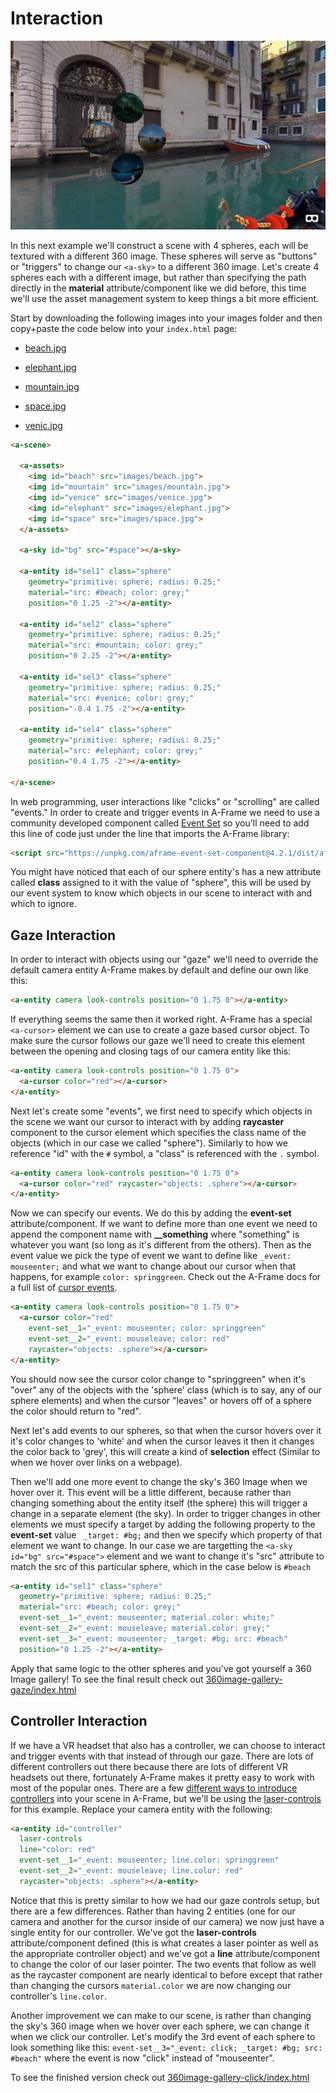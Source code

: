 # Interaction

![interaction example](screenshot.png)

In this next example we'll construct a scene with 4 spheres, each will be textured with a different 360 image. These spheres will serve as "buttons" or "triggers" to change our `<a-sky>` to a different 360 image. Let's create 4 spheres each with a different image, but rather than specifying the path directly in the **material** attribute/component like we did before, this time we'll use the asset management system to keep things a bit more efficient.

Start by downloading the following images into your images folder and then copy+paste the code below into your `index.html` page:
- [beach.jpg](https://raw.githubusercontent.com/nbriz/webvr-workshop/master/interaction/360image-gallery-gaze/images/beach.jpg)
- [elephant.jpg](https://raw.githubusercontent.com/nbriz/webvr-workshop/master/interaction/360image-gallery-gaze/images/elephant.jpg)
- [mountain.jpg](https://raw.githubusercontent.com/nbriz/webvr-workshop/master/interaction/360image-gallery-gaze/images/mountain.jpg)

- [space.jpg](https://raw.githubusercontent.com/nbriz/webvr-workshop/master/interaction/360image-gallery-gaze/images/space.jpg)
- [venic.jpg](https://raw.githubusercontent.com/nbriz/webvr-workshop/master/interaction/360image-gallery-gaze/images/venice.jpg)

```HTML
<a-scene>

  <a-assets>
    <img id="beach" src="images/beach.jpg">
    <img id="mountain" src="images/mountain.jpg">
    <img id="venice" src="images/venice.jpg">
    <img id="elephant" src="images/elephant.jpg">
    <img id="space" src="images/space.jpg">
  </a-assets>

  <a-sky id="bg" src="#space"></a-sky>

  <a-entity id="sel1" class="sphere"
    geometry="primitive: sphere; radius: 0.25;"
    material="src: #beach; color: grey;"
    position="0 1.25 -2"></a-entity>

  <a-entity id="sel2" class="sphere"
    geometry="primitive: sphere; radius: 0.25;"
    material="src: #mountain; color: grey;"
    position="0 2.25 -2"></a-entity>

  <a-entity id="sel3" class="sphere"
    geometry="primitive: sphere; radius: 0.25;"
    material="src: #venice; color: grey;"
    position="-0.4 1.75 -2"></a-entity>

  <a-entity id="sel4" class="sphere"
    geometry="primitive: sphere; radius: 0.25;"
    material="src: #elephant; color: grey;"
    position="0.4 1.75 -2"></a-entity>

</a-scene>
```

In web programming, user interactions like "clicks" or "scrolling" are called "events." In order to create and trigger events in A-Frame we need to use a community developed component called [Event Set](https://github.com/amitwaghmare/aframe-event-set-component) so you'll need to add this line of code just under the line that imports the A-Frame library:

```HTML
<script src="https://unpkg.com/aframe-event-set-component@4.2.1/dist/aframe-event-set-component.min.js"></script>
```

You might have noticed that each of our sphere entity's has a new attribute called **class** assigned to it with the value of "sphere", this will be used by our event system to know which objects in our scene to interact with and which to ignore.

## Gaze Interaction

In order to interact with objects using our "gaze" we'll need to override the default camera entity A-Frame makes by default and define our own like this:

```HTML
<a-entity camera look-controls position="0 1.75 0"></a-entity>
```

If everything seems the same then it worked right. A-Frame has a special `<a-cursor>` element we can use to create a gaze based cursor object. To make sure the cursor follows our gaze we'll need to create this element between the opening and closing tags of our camera entity like this:

```HTML
<a-entity camera look-controls position="0 1.75 0">
  <a-cursor color="red"></a-cursor>
</a-entity>
```

Next let's create some "events", we first need to specify which objects in the scene we want our cursor to interact with by adding **raycaster** component to the cursor element which specifies the class name of the objects (which in our case we called "sphere"). Similarly to how we reference "id" with the `#` symbol, a "class" is referenced with the `.` symbol.

```HTML
<a-entity camera look-controls position="0 1.75 0">
  <a-cursor color="red" raycaster="objects: .sphere"></a-cursor>
</a-entity>
```

Now we can specify our events. We do this by adding the **event-set** attribute/component. If we want to define more than one event we need to append the component name with **__something** where "something" is whatever you want (so long as it's different from the others). Then as the event value we pick the type of event we want to define like `_event: mouseenter;` and what we want to change about our cursor when that happens, for example `color: springgreen`. Check out the A-Frame docs for a full list of [cursor events](https://aframe.io/docs/0.9.0/components/cursor.html#events).

```html
<a-entity camera look-controls position="0 1.75 0">
  <a-cursor color="red"
    event-set__1="_event: mouseenter; color: springgreen"
    event-set__2="_event: mouseleave; color: red"
    raycaster="objects: .sphere"></a-cursor>
</a-entity>
```

You should now see the cursor color change to "springgreen" when it's "over" any of the objects with the 'sphere' class (which is to say, any of our sphere elements) and when the cursor "leaves" or hovers off of a sphere the color should return to "red".

Next let's add events to our spheres, so that when the cursor hovers over it it's color changes to 'white' and when the cursor leaves it then it changes the color back to 'grey', this will create a kind of **selection** effect (Similar to when we hover over links on a webpage).

Then we'll add one more event to change the sky's 360 Image when we hover over it. This event will be a little different, because rather than changing something about the entity itself (the sphere) this will trigger a change in a separate element (the sky). In order to trigger changes in other elements we must specify a target by adding the following property to the **event-set** value ` _target: #bg;` and then we specify which property of that element we want to change. In our case we are targetting the `<a-sky id="bg" src="#space">` element and we want to change it's "src" attribute to match the src of this particular sphere, which in the case below is `#beach`

```HTML
<a-entity id="sel1" class="sphere"
  geometry="primitive: sphere; radius: 0.25;"
  material="src: #beach; color: grey;"
  event-set__1="_event: mouseenter; material.color: white;"
  event-set__2="_event: mouseleave; material.color: grey;"
  event-set__3="_event: mouseenter; _target: #bg; src: #beach"
  position="0 1.25 -2"></a-entity>
```

Apply that same logic to the other spheres and you've got yourself a 360 Image gallery! To see the final result check out [360image-gallery-gaze/index.html](360image-gallery-gaze/index.html)

## Controller Interaction

If we have a VR headset that also has a controller, we can choose to interact and trigger events with that instead of through our gaze. There are lots of different controllers out there because there are lots of different VR headsets out there, fortunately A-Frame makes it pretty easy to work with most of the popular ones. There are a few [different ways to introduce controllers](https://aframe.io/docs/0.9.0/introduction/interactions-and-controllers.html) into your scene in A-Frame, but we'll be using the [laser-controls](https://aframe.io/docs/0.9.0/components/laser-controls.html#sidebar) for this example. Replace your camera entity with the following:

```HTML
<a-entity id="controller"
  laser-controls
  line="color: red"
  event-set__1="_event: mouseenter; line.color: springgreen"
  event-set__2="_event: mouseleave; line.color: red"
  raycaster="objects: .sphere"></a-entity>
```

Notice that this is pretty similar to how we had our gaze controls setup, but there are a few differences. Rather than having 2 entities (one for our camera and another for the cursor inside of our camera) we now just have a single entity for our controller. We've got the **laser-controls** attribute/component defined (this is what creates a laser pointer as well as the appropriate controller object) and we've got a **line** attribute/component to change the color of our laser pointer. The two events that follow as well as the raycaster component are nearly identical to before except that rather than changing the cursors `material.color` we are now changing our controller's `line.color`.

Another improvement we can make to our scene, is rather than changing the sky's 360 image when we hover over each sphere, we can change it when we click our controller. Let's modify the 3rd event of each sphere to look something like this: `event-set__3="_event: click; _target: #bg; src: #beach"` where the event is now "click" instead of "mouseenter".

To see the finished version check out [360image-gallery-click/index.html](360image-gallery-click/index.html)
